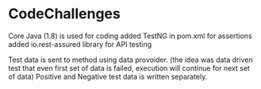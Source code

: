 # CodeChallenges

Core Java (1.8) is used for coding
added TestNG in pom.xml for assertions
added io.rest-assured library for API testing   

Test data is sent to method using data provoider. (the idea was data driven test that even first set of data is failed, 
execution will continue for next set of data)
Positive and Negative test data is written separately. 






